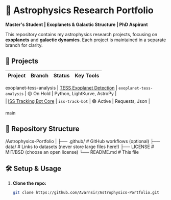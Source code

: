 # 🌌 Astrophysics Research Portfolio  
**Master's Student | Exoplanets & Galactic Structure | PhD Aspirant**  

This repository contains my astrophysics research projects, focusing on **exoplanets** and **galactic dynamics**. Each project is maintained in a separate branch for clarity.  

## 🚀 Projects  
| Project | Branch | Status | Key Tools |  
|---------|--------|--------|-----------|  
 exoplanet-tess-analysis
| [TESS Exoplanet Detection](https://github.com/Avarnsir/Astrophysics-Portfolio/tree/exoplanet-tess-analysis) | `exoplanet-tess-analysis` | 🟡 On Hold | Python, LightKurve, AstroPy |  
| [ISS Tracking Bot Core](https://github.com/Avarnsir/Astrophysics-Portfolio/tree/gaia-kinematics-mapping) | `iss-track-bot` | 🟢 Active | Requests, Json |  

main

## 📂 Repository Structure
/Astrophysics-Portfolio
|
├── .github/ # GitHub workflows (optional)
├── data/ # Links to datasets (never store large files here!)
├── LICENSE # MIT/BSD (choose an open license)
└── README.md # This file


## 🛠️ Setup & Usage  
1. **Clone the repo:**  
   ```bash  
   git clone https://github.com/Avarnsir/Astrophysics-Portfolio.git  
